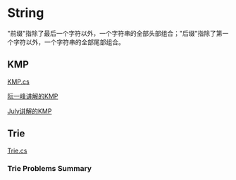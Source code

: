 # String
"前缀"指除了最后一个字符以外，一个字符串的全部头部组合；"后缀"指除了第一个字符以外，一个字符串的全部尾部组合。
## KMP
[KMP.cs](https://github.com/Sophie1797/AlgorithmLearningNote/blob/master/src/AlgorithmNote/AlgorithmNote/String/KMP.cs)

[阮一峰讲解的KMP](http://www.ruanyifeng.com/blog/2013/05/Knuth%E2%80%93Morris%E2%80%93Pratt_algorithm.html)

[July讲解的KMP](https://blog.csdn.net/v_JULY_v/article/details/7041827)

## Trie
[Trie.cs](https://github.com/Sophie1797/AlgorithmLearningNote/blob/master/src/AlgorithmNote/AlgorithmNote/Tree/Trie.cs)

### Trie Problems Summary

